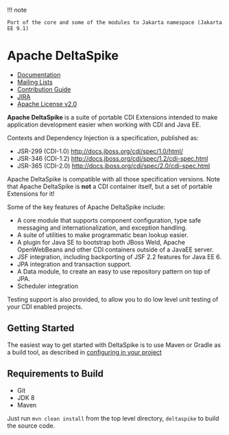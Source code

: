 !!! note

    Port of the core and some of the modules to Jakarta namespace (Jakarta EE 9.1)

# Apache DeltaSpike

* [Documentation](https://deltaspike.apache.org)
* [Mailing Lists](http://deltaspike.apache.org/community.html#Mailinglists)
* [Contribution Guide](http://deltaspike.apache.org/source.html)
* [JIRA](https://issues.apache.org/jira/browse/DELTASPIKE)
* [Apache License v2.0](https://www.apache.org/licenses/LICENSE-2.0)


**Apache DeltaSpike** is a suite of portable CDI Extensions intended to make application development easier when working with CDI and Java EE.  

Contexts and Dependency Injection is a specification, published as:
* JSR-299 (CDI-1.0) http://docs.jboss.org/cdi/spec/1.0/html/
* JSR-346 (CDI-1.2) http://docs.jboss.org/cdi/spec/1.2/cdi-spec.html
* JSR-365 (CDI-2.0) http://docs.jboss.org/cdi/spec/2.0/cdi-spec.html

Apache DeltaSpike is compatible with all those specification versions.
Note that Apache DeltaSpike is **not** a CDI container itself, but a set of portable Extensions for it!


Some of the key features of Apache DeltaSpike include:

- A core module that supports component configuration, type safe messaging and internationalization, and exception handling.
- A suite of utilities to make programmatic bean lookup easier.
- A plugin for Java SE to bootstrap both JBoss Weld, Apache OpenWebBeans and other CDI containers outside of a JavaEE server.
- JSF integration, including backporting of JSF 2.2 features for Java EE 6.
- JPA integration and transaction support.
- A Data module, to create an easy to use repository pattern on top of JPA.
- Scheduler integration

Testing support is also provided, to allow you to do low level unit testing of your CDI enabled projects.

## Getting Started

The easiest way to get started with DeltaSpike is to use Maven or Gradle as a build tool, as described in [configuring in your project](http://deltaspike.apache.org/documentation/configure.html)

## Requirements to Build

- Git
- JDK 8
- Maven

Just run `mvn clean install` from the top level directory, `deltaspike` to build the source code.

